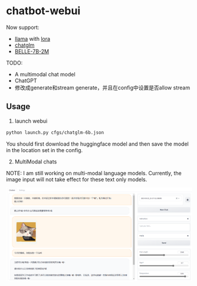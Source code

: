 # chatbot-webui

Now support:

* [llama](https://huggingface.co/decapoda-research/llama-7b-hf) with [lora](https://huggingface.co/tloen/alpaca-lora-7b)
* [chatglm](https://huggingface.co/THUDM/chatglm-6b)
* [BELLE-7B-2M](https://huggingface.co/BelleGroup/BELLE-7B-2M)


TODO:

* A multimodal chat model
* ChatGPT
* 修改成generate和stream generate，并且在config中设置是否allow stream


## Usage

1. launch webui

```bash
python launch.py cfgs/chatglm-6b.json
```

You should first download the huggingface model and then save the model in the location set in the config.

2. MultiModal chats

NOTE:
I am still working on multi-modal language models.
Currently, the image input will not take effect for these text only models.

![](doc/img/chat-overview.png)
